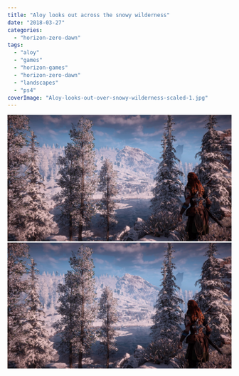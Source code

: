 ```yaml
---
title: "Aloy looks out across the snowy wilderness"
date: "2018-03-27"
categories: 
  - "horizon-zero-dawn"
tags: 
  - "aloy"
  - "games"
  - "horizon-games"
  - "horizon-zero-dawn"
  - "landscapes"
  - "ps4"
coverImage: "Aloy-looks-out-over-snowy-wilderness-scaled-1.jpg"
---
```


[![](images/Aloy-looks-out-over-snowy-wilderness-scaled-1.jpg)](images/Aloy-looks-out-over-snowy-wilderness-scaled-1.jpg)
[![](images/Aloy-looks-out-over-snowy-wilderness-scaled-1.jpg)](images/Aloy-looks-out-over-snowy-wilderness-scaled-1.jpg)
